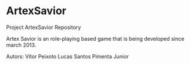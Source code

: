 ArtexSavior
===========

Project ArtexSavior Repository

Artex Savior is an role-playing based game that is being developed since march 2013.

Autors:
  Vítor Peixoto	
  Lucas Santos Pimenta Junior
